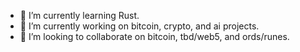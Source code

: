 <!-- ### Hi there 👋 -->

<!--
**bolander72/bolander72** is a ✨ _special_ ✨ repository because its `README.md` (this file) appears on your GitHub profile.
-->

- 🌱 I’m currently learning Rust.
- 🔭 I’m currently working on bitcoin, crypto, and ai projects.
- 👯 I’m looking to collaborate on bitcoin, tbd/web5, and ords/runes.

<!--
- 🤔 I’m looking for help with...
- 💬 Ask me about ...
- 📫 How to reach me: ...
- 😄 Pronouns: ...
- ⚡ Fun fact: ...
-->

